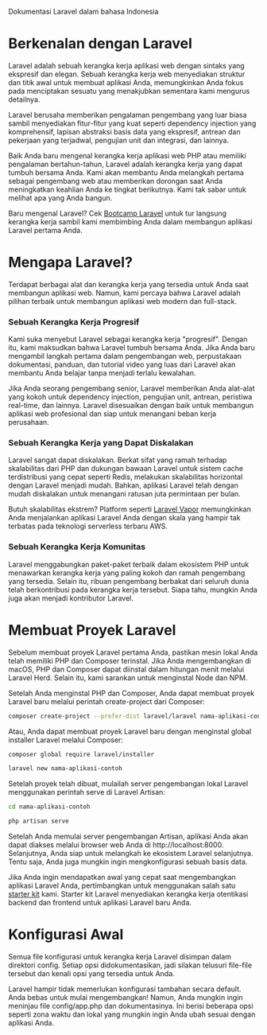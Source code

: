 Dokumentasi Laravel dalam bahasa Indonesia

# Berkenalan dengan Laravel

Laravel adalah sebuah kerangka kerja aplikasi web dengan sintaks yang ekspresif dan elegan. Sebuah kerangka kerja web menyediakan struktur dan titik awal untuk membuat aplikasi Anda, memungkinkan Anda fokus pada menciptakan sesuatu yang menakjubkan sementara kami mengurus detailnya.

Laravel berusaha memberikan pengalaman pengembang yang luar biasa sambil menyediakan fitur-fitur yang kuat seperti dependency injection yang komprehensif, lapisan abstraksi basis data yang ekspresif, antrean dan pekerjaan yang terjadwal, pengujian unit dan integrasi, dan lainnya.

Baik Anda baru mengenal kerangka kerja aplikasi web PHP atau memiliki pengalaman bertahun-tahun, Laravel adalah kerangka kerja yang dapat tumbuh bersama Anda. Kami akan membantu Anda melangkah pertama sebagai pengembang web atau memberikan dorongan saat Anda meningkatkan keahlian Anda ke tingkat berikutnya. Kami tak sabar untuk melihat apa yang Anda bangun.

Baru mengenal Laravel? Cek [Bootcamp Laravel](https://bootcamp.laravel.com/) untuk tur langsung kerangka kerja sambil kami membimbing Anda dalam membangun aplikasi Laravel pertama Anda.

# Mengapa Laravel?
Terdapat berbagai alat dan kerangka kerja yang tersedia untuk Anda saat membangun aplikasi web. Namun, kami percaya bahwa Laravel adalah pilihan terbaik untuk membangun aplikasi web modern dan full-stack.

### Sebuah Kerangka Kerja Progresif
Kami suka menyebut Laravel sebagai kerangka kerja "progresif". Dengan itu, kami maksudkan bahwa Laravel tumbuh bersama Anda. Jika Anda baru mengambil langkah pertama dalam pengembangan web, perpustakaan dokumentasi, panduan, dan tutorial video yang luas dari Laravel akan membantu Anda belajar tanpa menjadi terlalu kewalahan.

Jika Anda seorang pengembang senior, Laravel memberikan Anda alat-alat yang kokoh untuk dependency injection, pengujian unit, antrean, peristiwa real-time, dan lainnya. Laravel disesuaikan dengan baik untuk membangun aplikasi web profesional dan siap untuk menangani beban kerja perusahaan.

### Sebuah Kerangka Kerja yang Dapat Diskalakan
Laravel sangat dapat diskalakan. Berkat sifat yang ramah terhadap skalabilitas dari PHP dan dukungan bawaan Laravel untuk sistem cache terdistribusi yang cepat seperti Redis, melakukan skalabilitas horizontal dengan Laravel menjadi mudah. Bahkan, aplikasi Laravel telah dengan mudah diskalakan untuk menangani ratusan juta permintaan per bulan.

Butuh skalabilitas ekstrem? Platform seperti [Laravel Vapor](https://vapor.laravel.com/) memungkinkan Anda menjalankan aplikasi Laravel Anda dengan skala yang hampir tak terbatas pada teknologi serverless terbaru AWS.

### Sebuah Kerangka Kerja Komunitas
Laravel menggabungkan paket-paket terbaik dalam ekosistem PHP untuk menawarkan kerangka kerja yang paling kokoh dan ramah pengembang yang tersedia. Selain itu, ribuan pengembang berbakat dari seluruh dunia telah berkontribusi pada kerangka kerja tersebut. Siapa tahu, mungkin Anda juga akan menjadi kontributor Laravel.

# Membuat Proyek Laravel
Sebelum membuat proyek Laravel pertama Anda, pastikan mesin lokal Anda telah memiliki PHP dan Composer terinstal. Jika Anda mengembangkan di macOS, PHP dan Composer dapat diinstal dalam hitungan menit melalui Laravel Herd. Selain itu, kami sarankan untuk menginstal Node dan NPM.

Setelah Anda menginstal PHP dan Composer, Anda dapat membuat proyek Laravel baru melalui perintah create-project dari Composer:

```bash
composer create-project --prefer-dist laravel/laravel nama-aplikasi-contoh
```

Atau, Anda dapat membuat proyek Laravel baru dengan menginstal global installer Laravel melalui Composer:

```bash
composer global require laravel/installer

laravel new nama-aplikasi-contoh
```

Setelah proyek telah dibuat, mulailah server pengembangan lokal Laravel menggunakan perintah serve di Laravel Artisan:

```bash
cd nama-aplikasi-contoh

php artisan serve
```

Setelah Anda memulai server pengembangan Artisan, aplikasi Anda akan dapat diakses melalui browser web Anda di http://localhost:8000. Selanjutnya, Anda siap untuk melangkah ke ekosistem Laravel selanjutnya. Tentu saja, Anda juga mungkin ingin mengkonfigurasi sebuah basis data.

Jika Anda ingin mendapatkan awal yang cepat saat mengembangkan aplikasi Laravel Anda, pertimbangkan untuk menggunakan salah satu [starter kit](https://laravel.com/docs/10.x/starter-kits) kami. Starter kit Laravel menyediakan kerangka kerja otentikasi backend dan frontend untuk aplikasi Laravel baru Anda.

# Konfigurasi Awal
Semua file konfigurasi untuk kerangka kerja Laravel disimpan dalam direktori config. Setiap opsi didokumentasikan, jadi silakan telusuri file-file tersebut dan kenali opsi yang tersedia untuk Anda.

Laravel hampir tidak memerlukan konfigurasi tambahan secara default. Anda bebas untuk mulai mengembangkan! Namun, Anda mungkin ingin meninjau file config/app.php dan dokumentasinya. Ini berisi beberapa opsi seperti zona waktu dan lokal yang mungkin ingin Anda ubah sesuai dengan aplikasi Anda.
